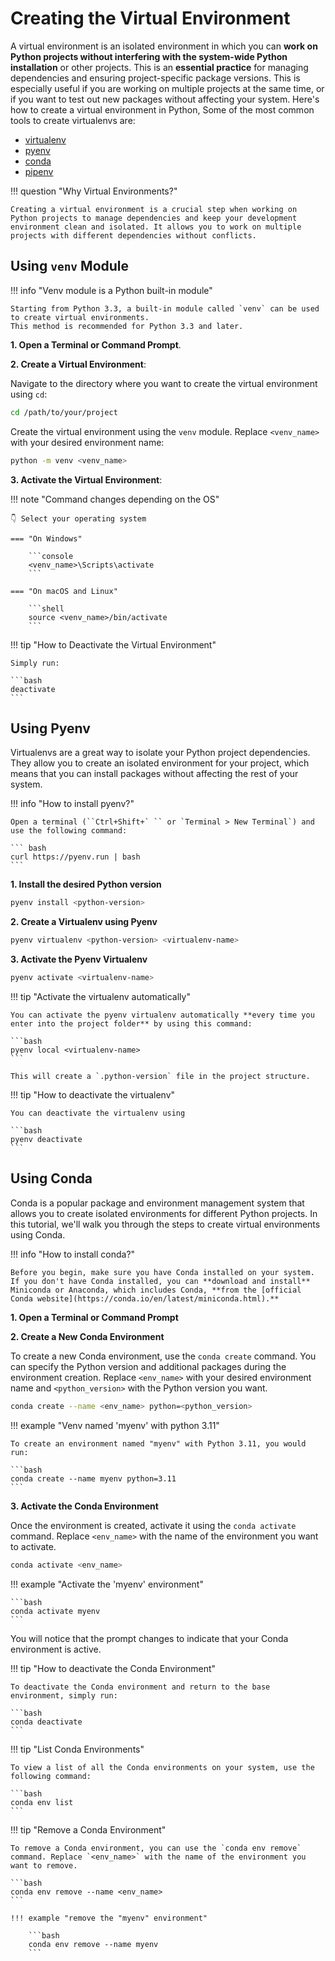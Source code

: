 # Creating the Virtual Environment

A virtual environment is an isolated environment in which you can **work on Python projects without interfering with the system-wide Python installation** or other projects. This is an **essential practice** for managing dependencies and ensuring project-specific package versions. This is especially useful if you are working on multiple projects at the same time, or if you want to test out new packages without affecting your system. Here's how to create a virtual environment in Python, Some of the most common tools to create virtualenvs are:

- [virtualenv](https://virtualenv.pypa.io/en/latest/)
- [pyenv](https://github.com/pyenv/pyenv)
- [conda](https://docs.conda.io/en/latest/)
- [pipenv](https://pipenv.pypa.io/en/latest/)

!!! question "Why Virtual Environments?"

    Creating a virtual environment is a crucial step when working on Python projects to manage dependencies and keep your development environment clean and isolated. It allows you to work on multiple projects with different dependencies without conflicts.

## Using `venv` Module


!!! info "Venv module is a Python built-in module"

    Starting from Python 3.3, a built-in module called `venv` can be used to create virtual environments.
    This method is recommended for Python 3.3 and later.

**1. Open a Terminal or Command Prompt**.

**2. Create a Virtual Environment**:

Navigate to the directory where you want to create the virtual environment using `cd`:

```bash
cd /path/to/your/project
```

Create the virtual environment using the `venv` module. Replace `<venv_name>` with your desired environment name:

```bash
python -m venv <venv_name>
```

**3. Activate the Virtual Environment**:


!!! note "Command changes depending on the OS"

    👇 Select your operating system

    === "On Windows"

        ```console
        <venv_name>\Scripts\activate
        ```

    === "On macOS and Linux"

        ```shell
        source <venv_name>/bin/activate
        ```

!!! tip "How to Deactivate the Virtual Environment"
   
    Simply run:

    ```bash
    deactivate
    ```

## Using Pyenv

Virtualenvs are a great way to isolate your Python project dependencies. They allow you to create an isolated environment for your project, which means that you can install packages without affecting the rest of your system. 

!!! info "How to install pyenv?"

    Open a terminal (``Ctrl+Shift+` `` or `Terminal > New Terminal`) and use the following command:

    ``` bash
    curl https://pyenv.run | bash
    ```

**1. Install the desired Python version**

```bash
pyenv install <python-version>
```

**2. Create a Virtualenv using Pyenv**

```bash
pyenv virtualenv <python-version> <virtualenv-name>
```

**3. Activate the Pyenv Virtualenv**

```bash
pyenv activate <virtualenv-name>
```

!!! tip "Activate the virtualenv automatically"

    You can activate the pyenv virtualenv automatically **every time you enter into the project folder** by using this command:

    ```bash
    pyenv local <virtualenv-name>
    ```

    This will create a `.python-version` file in the project structure.

!!! tip "How to deactivate the virtualenv"
    
    You can deactivate the virtualenv using 
    
    ```bash
    pyenv deactivate
    ```

## Using Conda

Conda is a popular package and environment management system that allows you to create isolated environments for different Python projects. In this tutorial, we'll walk you through the steps to create virtual environments using Conda.

!!! info "How to install conda?"

    Before you begin, make sure you have Conda installed on your system. If you don't have Conda installed, you can **download and install** Miniconda or Anaconda, which includes Conda, **from the [official Conda website](https://conda.io/en/latest/miniconda.html).**

**1. Open a Terminal or Command Prompt**

**2. Create a New Conda Environment**

To create a new Conda environment, use the `conda create` command. You can specify the Python version and additional packages during the environment creation. Replace `<env_name>` with your desired environment name and `<python_version>` with the Python version you want.

```bash
conda create --name <env_name> python=<python_version>
```

!!! example "Venv named 'myenv' with python 3.11"

    To create an environment named "myenv" with Python 3.11, you would run:

    ```bash
    conda create --name myenv python=3.11
    ```

**3. Activate the Conda Environment**

Once the environment is created, activate it using the `conda activate` command. Replace `<env_name>` with the name of the environment you want to activate.

```bash
conda activate <env_name>
```

!!! example "Activate the 'myenv' environment"

    ```bash
    conda activate myenv
    ```

You will notice that the prompt changes to indicate that your Conda environment is active.

!!! tip "How to deactivate the Conda Environment"

    To deactivate the Conda environment and return to the base environment, simply run:

    ```bash
    conda deactivate
    ```

!!! tip "List Conda Environments"

    To view a list of all the Conda environments on your system, use the following command:

    ```bash
    conda env list
    ```

!!! tip "Remove a Conda Environment"

    To remove a Conda environment, you can use the `conda env remove` command. Replace `<env_name>` with the name of the environment you want to remove.

    ```bash
    conda env remove --name <env_name>
    ```

    !!! example "remove the "myenv" environment"

        ```bash
        conda env remove --name myenv
        ```
